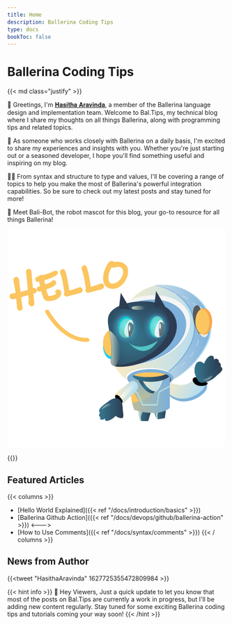 ```yaml
---
title: Home
description: Ballerina Coding Tips 
type: docs
bookToc: false
---
```


# Ballerina Coding Tips

{{< md class="justify" >}}

👋 Greetings, I'm [𝐇𝐚𝐬𝐢𝐭𝐡𝐚 𝐀𝐫𝐚𝐯𝐢𝐧𝐝𝐚](https://hasithaa.github.io), a member of the Ballerina language design and implementation team. Welcome to Bal.Tips, my technical blog where I share my thoughts on all things Ballerina, along with programming tips and related topics.

🚀 As someone who works closely with Ballerina on a daily basis, I'm excited to share my experiences and insights with you. Whether you're just starting out or a seasoned developer, I hope you'll find something useful and inspiring on my blog.

👨‍💻 From syntax and structure to type and values, I'll be covering a range of topics to help you make the most of Ballerina's powerful integration capabilities. So be sure to check out my latest posts and stay tuned for more!

🤖 Meet Bali-Bot, the robot mascot for this blog, your go-to resource for all things Ballerina!

<div class="mascot mascot-small">
  <img src="/images/mascot/welcome.png" alt="mascot" />
</div>

{{</md >}}

## Featured Articles

{{< columns >}}
* [Hello World Explained]({{< ref "/docs/introduction/basics" >}})
* [Ballerina Github Action]({{< ref "/docs/devops/github/ballerina-action" >}})
<--->
* [How to Use Comments]({{< ref "/docs/syntax/comments" >}})
{{< / columns >}}

## News from Author

{{<tweet "HasithaAravinda" 1627725355472809984 >}}

{{< hint info >}}
🚧 Hey Viewers, Just a quick update to let you know that most of the posts on Bal.Tips are currently a work in progress, but I'll be adding new content regularly. Stay tuned for some exciting Ballerina coding tips and tutorials coming your way soon!
{{< /hint >}}
